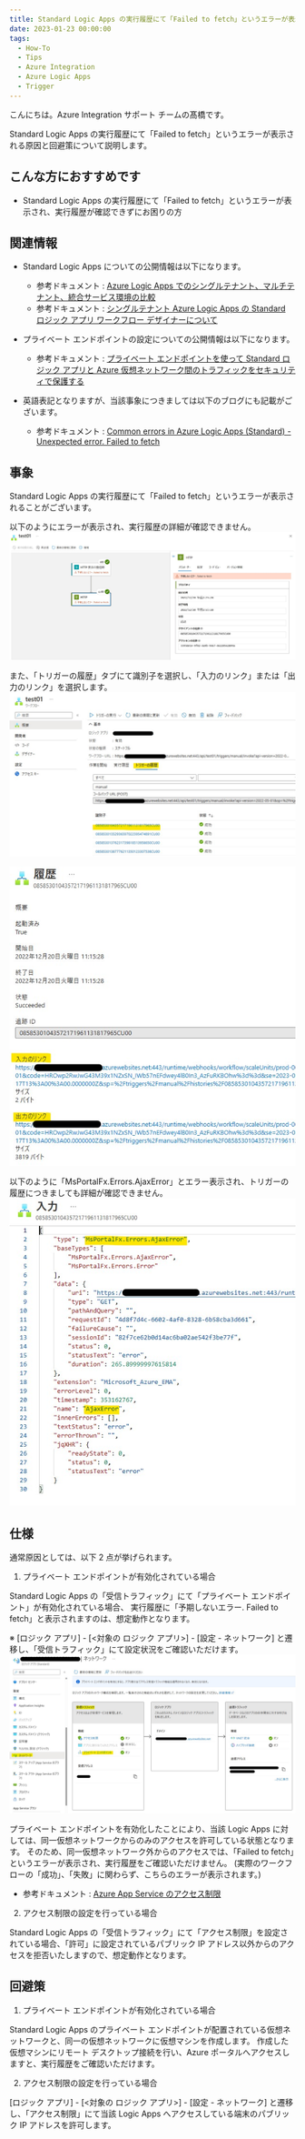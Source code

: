 ```yaml
---
title: Standard Logic Apps の実行履歴にて「Failed to fetch」というエラーが表示される原因と回避策
date: 2023-01-23 00:00:00
tags:
  - How-To
  - Tips
  - Azure Integration
  - Azure Logic Apps 
  - Trigger
---
```


こんにちは。Azure Integration サポート チームの髙橋です。

Standard Logic Apps の実行履歴にて「Failed to fetch」というエラーが表示される原因と回避策について説明します。

<!-- more -->

## こんな方におすすめです
- Standard Logic Apps の実行履歴にて「Failed to fetch」というエラーが表示され、実行履歴が確認できずにお困りの方

## 関連情報
- Standard Logic Apps についての公開情報は以下になります。
  - 参考ドキュメント : [Azure Logic Apps でのシングルテナント、マルチテナント、統合サービス環境の比較](https://learn.microsoft.com/ja-jp/azure/logic-apps/single-tenant-overview-compare)
  - 参考ドキュメント : [シングルテナント Azure Logic Apps の Standard ロジック アプリ ワークフロー デザイナーについて](https://learn.microsoft.com/ja-jp/azure/logic-apps/designer-overview)

- プライベート エンドポイントの設定についての公開情報は以下になります。
  - 参考ドキュメント : [プライベート エンドポイントを使って Standard ロジック アプリと Azure 仮想ネットワーク間のトラフィックをセキュリティで保護する](https://learn.microsoft.com/ja-jp/azure/logic-apps/secure-single-tenant-workflow-virtual-network-private-endpoint)

- 英語表記となりますが、当該事象につきましては以下のブログにも記載がございます。
  - 参考ドキュメント : [Common errors in Azure Logic Apps (Standard) - Unexpected error. Failed to fetch](https://techcommunity.microsoft.com/t5/integrations-on-azure-blog/common-errors-in-azure-logic-apps-standard-unexpected-error/ba-p/3293197)

## 事象
Standard Logic Apps の実行履歴にて「Failed to fetch」というエラーが表示されることがございます。

以下のようにエラーが表示され、実行履歴の詳細が確認できません。
![](./FailedToFetch/runHistory.jpg)

また、「トリガーの履歴」タブにて識別子を選択し、「入力のリンク」または「出力のリンク」を選択します。
![](./FailedToFetch/triggerHistory01.jpg)

![](./FailedToFetch/triggerHistory02.jpg)

以下のように「MsPortalFx.Errors.AjaxError」とエラー表示され、トリガーの履歴につきましても詳細が確認できません。
![](./FailedToFetch/triggerHistory03.jpg)

## 仕様
通常原因としては、以下 2 点が挙げられます。

1. プライベート エンドポイントが有効化されている場合

Standard Logic Apps の「受信トラフィック」にて「プライベート エンドポイント」が有効化されている場合、
実行履歴に「予期しないエラー. Failed to fetch」と表示されますのは、想定動作となります。

※ [ロジック アプリ] - [<対象の ロジック アプリ>] - [設定 - ネットワーク] と遷移し、「受信トラフィック」にて設定状況をご確認いただけます。
![](./FailedToFetch/networkSetting.jpg)

プライベート エンドポイントを有効化したことにより、当該 Logic Apps に対しては、同一仮想ネットワークからのみのアクセスを許可している状態となります。
そのため、同一仮想ネットワーク外からのアクセスでは、「Failed to fetch」というエラーが表示され、実行履歴をご確認いただけません。
(実際のワークフローの「成功」、「失敗」に関わらず、こちらのエラーが表示されます。)
- 参考ドキュメント : [Azure App Service のアクセス制限](https://learn.microsoft.com/ja-jp/azure/app-service/overview-access-restrictions)

2. アクセス制限の設定を行っている場合

Standard Logic Apps の「受信トラフィック」にて「アクセス制限」を設定されている場合、「許可」に設定されているパブリック IP アドレス以外からのアクセスを拒否いたしますので、想定動作となります。

## 回避策
1. プライベート エンドポイントが有効化されている場合

Standard Logic Apps のプライベート エンドポイントが配置されている仮想ネットワークと、同一の仮想ネットワークに仮想マシンを作成します。
作成した仮想マシンにリモート デスクトップ接続を行い、Azure ポータルへアクセスしますと、実行履歴をご確認いただけます。

2. アクセス制限の設定を行っている場合

[ロジック アプリ] - [<対象の ロジック アプリ>] - [設定 - ネットワーク] と遷移し、「アクセス制限」にて当該 Logic Apps へアクセスしている端末のパブリック IP アドレスを許可します。
